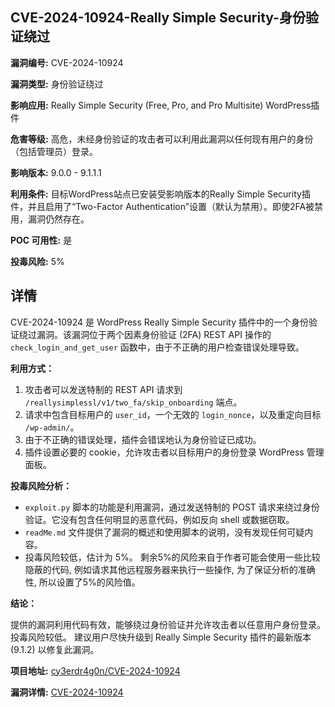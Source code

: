 ## CVE-2024-10924-Really Simple Security-身份验证绕过

**漏洞编号:** CVE-2024-10924

**漏洞类型:** 身份验证绕过

**影响应用:** Really Simple Security (Free, Pro, and Pro Multisite) WordPress插件

**危害等级:** 高危，未经身份验证的攻击者可以利用此漏洞以任何现有用户的身份（包括管理员）登录。

**影响版本:** 9.0.0 - 9.1.1.1

**利用条件:** 目标WordPress站点已安装受影响版本的Really Simple Security插件，并且启用了“Two-Factor Authentication”设置（默认为禁用）。即使2FA被禁用，漏洞仍然存在。

**POC 可用性:** 是

**投毒风险:** 5%

## 详情

CVE-2024-10924 是 WordPress Really Simple Security 插件中的一个身份验证绕过漏洞。该漏洞位于两个因素身份验证 (2FA) REST API 操作的 `check_login_and_get_user` 函数中，由于不正确的用户检查错误处理导致。

**利用方式：**

1.  攻击者可以发送特制的 REST API 请求到 `/reallysimplessl/v1/two_fa/skip_onboarding` 端点。
2.  请求中包含目标用户的 `user_id`，一个无效的 `login_nonce`，以及重定向目标 `/wp-admin/`。
3.  由于不正确的错误处理，插件会错误地认为身份验证已成功。
4.  插件设置必要的 cookie，允许攻击者以目标用户的身份登录 WordPress 管理面板。

**投毒风险分析：**

*   `exploit.py` 脚本的功能是利用漏洞，通过发送特制的 POST 请求来绕过身份验证。它没有包含任何明显的恶意代码，例如反向 shell 或数据窃取。
*   `readMe.md` 文件提供了漏洞的概述和使用脚本的说明，没有发现任何可疑内容。
*   投毒风险较低，估计为 5%。 剩余5%的风险来自于作者可能会使用一些比较隐蔽的代码, 例如请求其他远程服务器来执行一些操作, 为了保证分析的准确性, 所以设置了5%的风险值。

**结论：**

提供的漏洞利用代码有效，能够绕过身份验证并允许攻击者以任意用户身份登录。 投毒风险较低。 建议用户尽快升级到 Really Simple Security 插件的最新版本 (9.1.2) 以修复此漏洞。

**项目地址:** [cy3erdr4g0n/CVE-2024-10924](https://github.com/cy3erdr4g0n/CVE-2024-10924)

**漏洞详情:** [CVE-2024-10924](https://nvd.nist.gov/vuln/detail/CVE-2024-10924)